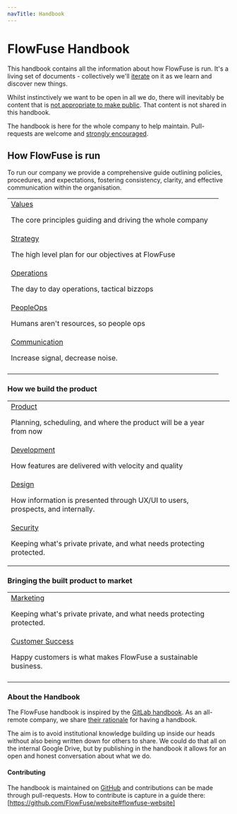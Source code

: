 ```yaml
---
navTitle: Handbook
---
```


# FlowFuse Handbook

This handbook contains all the information about how FlowFuse is run. It's a
living set of documents - collectively we'll [iterate](/handbook/company/values/#%F0%9F%94%81-iterative-improvement)
on it as we learn and discover new things.

Whilst instinctively we want to be open in all we do, there will inevitably be 
content that is [not appropriate to make public][data-class]. That content is not
shared in this handbook.

[data-class]: /handbook/company/security/data-management/#data-classification

The handbook is here for the whole company to help maintain. Pull-requests are welcome and [strongly encouraged](#contributing).

## How FlowFuse is run

To run our company we provide a comprehensive guide outlining policies, procedures, and expectations, fostering consistency, clarity, and effective communication within the organisation.

| | |
|:----|:----|
| [Values](/handbook/company/values/)<br /><p>The core principles guiding and driving the whole company</p>
| [Strategy](/handbook/company/strategy/)<br /><p>The high level plan for our objectives at FlowFuse</p>|
| [Operations](/handbook/operations/)<br /><p>The day to day operations, tactical bizzops</p>
| [PeopleOps](/handbook/peopleops/)<br /><p>Humans aren't resources, so people ops</p> |
| [Communication](/handbook/company/communication/)<br /><p>Increase signal, decrease noise.</p>
| <!-- placeholder for now --> |

### How we build the product

| | |
|:----|:----|
| [Product](/handbook/product/)<br /><p>Planning, scheduling, and where the product will be a year from now</p>
| [Development](/handbook/development/)<br /><p>How features are delivered with velocity and quality</p>|
| [Design](/handbook/design/)<br /><p>How information is presented through UX/UI to users, prospects, and internally.</p>
| [Security](/handbook/company/security/)<br /><p>Keeping what's private private, and what needs protecting protected.</p>|
 

### Bringing the built product to market

| | |
|:----|:----|
| [Marketing](/handbook/marketing/)<br /><p>Keeping what's private private, and what needs protecting protected.</p>
| [Customer Success](/handbook/operations/customer-success/)<br /><p>Happy customers is what makes FlowFuse a sustainable business.</p>
| |
 
### About the Handbook

The FlowFuse handbook is inspired by the [GitLab handbook](https://about.gitlab.com/handbook/about/).
As an all-remote company, we share [their rationale](https://about.gitlab.com/handbook/about/#advantages) for having a handbook.

The aim is to avoid institutional knowledge building up inside our heads without
also being written down for others to share. We could do that all on the internal
Google Drive, but by publishing in the handbook it allows for an open and honest
conversation about what we do.

#### Contributing

The handbook is maintained on [GitHub](https://github.com/FlowFuse/website/tree/main/src/handbook)
and contributions can be made through pull-requests. How to contribute
is capture in a guide there: [https://github.com/FlowFuse/website#flowfuse-website]
